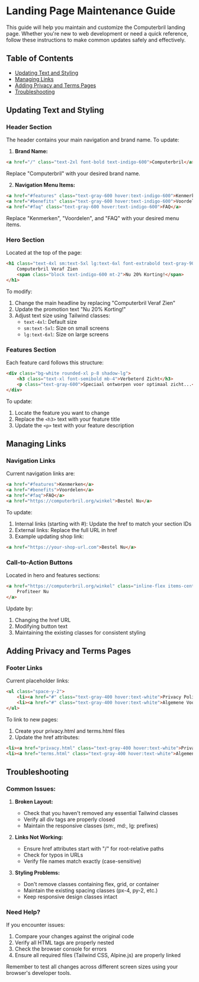 # Landing Page Maintenance Guide

This guide will help you maintain and customize the Computerbril landing page. Whether you're new to web development or need a quick reference, follow these instructions to make common updates safely and effectively.

## Table of Contents
- [Updating Text and Styling](#updating-text-and-styling)
- [Managing Links](#managing-links)
- [Adding Privacy and Terms Pages](#adding-privacy-and-terms-pages)
- [Troubleshooting](#troubleshooting)

## Updating Text and Styling

### Header Section
The header contains your main navigation and brand name. To update:

1. **Brand Name:**
```html
<a href="/" class="text-2xl font-bold text-indigo-600">Computerbril</a>
```
Replace "Computerbril" with your desired brand name.

2. **Navigation Menu Items:**
```html
<a href="#features" class="text-gray-600 hover:text-indigo-600">Kenmerken</a>
<a href="#benefits" class="text-gray-600 hover:text-indigo-600">Voordelen</a>
<a href="#faq" class="text-gray-600 hover:text-indigo-600">FAQ</a>
```
Replace "Kenmerken", "Voordelen", and "FAQ" with your desired menu items.

### Hero Section
Located at the top of the page:

```html
<h1 class="text-4xl sm:text-5xl lg:text-6xl font-extrabold text-gray-900">
    Computerbril Veraf Zien
    <span class="block text-indigo-600 mt-2">Nu 20% Korting!</span>
</h1>
```

To modify:
1. Change the main headline by replacing "Computerbril Veraf Zien"
2. Update the promotion text "Nu 20% Korting!"
3. Adjust text size using Tailwind classes:
   - `text-4xl`: Default size
   - `sm:text-5xl`: Size on small screens
   - `lg:text-6xl`: Size on large screens

### Features Section
Each feature card follows this structure:

```html
<div class="bg-white rounded-xl p-8 shadow-lg">
    <h3 class="text-xl font-semibold mb-4">Verbeterd Zicht</h3>
    <p class="text-gray-600">Speciaal ontworpen voor optimaal zicht...</p>
</div>
```

To update:
1. Locate the feature you want to change
2. Replace the `<h3>` text with your feature title
3. Update the `<p>` text with your feature description

## Managing Links

### Navigation Links
Current navigation links are:

```html
<a href="#features">Kenmerken</a>
<a href="#benefits">Voordelen</a>
<a href="#faq">FAQ</a>
<a href="https://computerbril.org/winkel">Bestel Nu</a>
```

To update:
1. Internal links (starting with #): Update the href to match your section IDs
2. External links: Replace the full URL in href
3. Example updating shop link:
```html
<a href="https://your-shop-url.com">Bestel Nu</a>
```

### Call-to-Action Buttons
Located in hero and features sections:

```html
<a href="https://computerbril.org/winkel" class="inline-flex items-center...">
    Profiteer Nu
</a>
```

Update by:
1. Changing the href URL
2. Modifying button text
3. Maintaining the existing classes for consistent styling

## Adding Privacy and Terms Pages

### Footer Links
Current placeholder links:

```html
<ul class="space-y-2">
    <li><a href="#" class="text-gray-400 hover:text-white">Privacy Policy</a></li>
    <li><a href="#" class="text-gray-400 hover:text-white">Algemene Voorwaarden</a></li>
</ul>
```

To link to new pages:

1. Create your privacy.html and terms.html files
2. Update the href attributes:
```html
<li><a href="privacy.html" class="text-gray-400 hover:text-white">Privacy Policy</a></li>
<li><a href="terms.html" class="text-gray-400 hover:text-white">Algemene Voorwaarden</a></li>
```

## Troubleshooting

### Common Issues:

1. **Broken Layout:**
   - Check that you haven't removed any essential Tailwind classes
   - Verify all div tags are properly closed
   - Maintain the responsive classes (sm:, md:, lg: prefixes)

2. **Links Not Working:**
   - Ensure href attributes start with "/" for root-relative paths
   - Check for typos in URLs
   - Verify file names match exactly (case-sensitive)

3. **Styling Problems:**
   - Don't remove classes containing flex, grid, or container
   - Maintain the existing spacing classes (px-4, py-2, etc.)
   - Keep responsive design classes intact

### Need Help?

If you encounter issues:
1. Compare your changes against the original code
2. Verify all HTML tags are properly nested
3. Check the browser console for errors
4. Ensure all required files (Tailwind CSS, Alpine.js) are properly linked

Remember to test all changes across different screen sizes using your browser's developer tools.